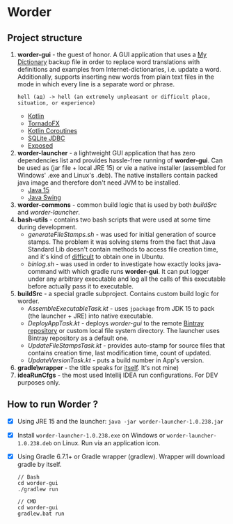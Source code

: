# Worder

## Project structure
1. **worder-gui** - the guest of honor. A GUI application that uses a [My Dictionary](https://play.google.com/store/apps/details?id=com.swotwords.lite) backup file in order to replace word translations with definitions and examples from Internet-dictionaries, i.e. update a word. Additionally, supports inserting new words from plain text files in the mode in which every line is a separate word or phrase.
   ```
   hell (ад) -> hell (an extremely unpleasant or difficult place, situation, or experience)
   ```
   - [Kotlin](https://kotlinlang.org/)
   - [TornadoFX](https://github.com/edvin/tornadofx)
   - [Kotlin Coroutines](https://github.com/Kotlin/kotlinx.coroutines)
   - [SQLite JDBC](https://github.com/xerial/sqlite-jdbc)
   - [Exposed](https://github.com/JetBrains/Exposed)
2. **worder-launcher** - a lightweight GUI application that has zero dependencies list and provides hassle-free running of **worder-gui**. Can be used as (jar file + local JRE 15) or vie a native installer (assembled for Windows' .exe and Linux's .deb). The native installers contain packed java image and therefore don't need JVM to be installed.
   - [Java 15](https://jdk.java.net/15/)
   - [Java Swing](https://en.wikipedia.org/wiki/Swing_(Java))
3. **worder-commons** - common build logic that is used by both *buildSrc* and *worder-launcher*.
4. **bash-utils** - contains two bash scripts that were used at some time during development. 
   - *generateFileStamps.sh* - was used for initial generation of source stamps. The problem it was solving stems from the fact that Java Standard Lib doesn't contain methods to access file creation time, and it's kind of [difficult](https://unix.stackexchange.com/questions/24441/get-file-created-creation-time) to obtain one in Ubuntu.
   - *binlog.sh* - was used in order to investigate how exactly looks java-command with which gradle runs **worder-gui**. It can put logger under any arbitrary executable and log all the calls of this executable before actually pass it to executable.
5. **buildSrc** - a special gradle subproject. Contains custom build logic for worder.
    - *AssembleExecutableTask.kt* - uses `jpackage` from JDK 15 to pack (the launcher + JRE) into native executable.
    - *DeployAppTask.kt* - deploys *worder-gui* to the remote [Bintray repository](https://bintray.com/evgen8) or custom local file system directory. The launcher uses Bintray repository as a default one.
    - *UpdateFileStampsTask.kt* - provides auto-stamp for source files that contains creation time, last modification time, count of updated.
    - *UpdateVersionTask.kt* - puts a build number in App's version.
6. **gradle\wrapper** - the title speaks for [itself](https://docs.gradle.org/current/userguide/gradle_wrapper.html). It's not mine)
7. **ideaRunCfgs** -  the most used Intellij IDEA run configurations. For DEV purposes only.

## How to run Worder ?

- [x] Using JRE 15 and the launcher: `java -jar worder-launcher-1.0.238.jar`
- [x] Install `worder-launcher-1.0.238.exe` on Windows or `worder-launcher-1.0.238.deb` on Linux. Run via an application icon.
- [x] Using Gradle 6.7.1+ or Gradle wrapper (gradlew). Wrapper will download gradle by itself.
  ```
  // Bash
  cd worder-gui
  ./gradlew run
  
  // CMD
  cd worder-gui
  gradlew.bat run
  ```


